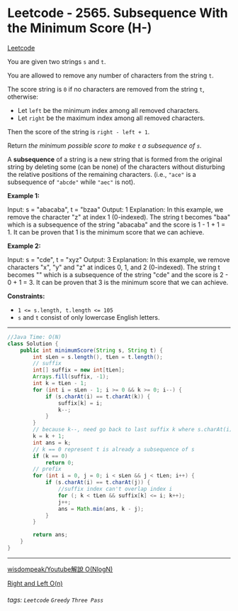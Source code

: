 # Leetcode - 2565. Subsequence With the Minimum Score (H-)

[Leetcode](https:leetcode.comproblemssubsequence-with-the-minimum-scoredescription)

You are given two strings `s` and `t`.

You are allowed to remove any number of characters from the string `t`.

The score string is `0` if no characters are removed from the string `t`, otherwise:

-   Let `left` be the minimum index among all removed characters.
-   Let `right` be the maximum index among all removed characters.

Then the score of the string is `right - left + 1`.

Return _the minimum possible score to make _`t`_ a subsequence of _`s`_._

A **subsequence** of a string is a new string that is formed from the original string by deleting some (can be none) of the characters without disturbing the relative positions of the remaining characters. (i.e., `"ace"` is a subsequence of `"abcde"` while `"aec"` is not).

**Example 1:**

Input: s = "abacaba", t = "bzaa"
Output: 1
Explanation: In this example, we remove the character "z" at index 1 (0-indexed).
The string t becomes "baa" which is a subsequence of the string "abacaba" and the score is 1 - 1 + 1 = 1.
It can be proven that 1 is the minimum score that we can achieve.

**Example 2:**

Input: s = "cde", t = "xyz"
Output: 3
Explanation: In this example, we remove characters "x", "y" and "z" at indices 0, 1, and 2 (0-indexed).
The string t becomes "" which is a subsequence of the string "cde" and the score is 2 - 0 + 1 = 3.
It can be proven that 3 is the minimum score that we can achieve.

**Constraints:**

-   `1 <= s.length, t.length <= 105`
-   `s` and `t` consist of only lowercase English letters.

---
```java
//Java Time: O(N)
class Solution {
    public int minimumScore(String s, String t) {
        int sLen = s.length(), tLen = t.length();
        // suffix
        int[] suffix = new int[tLen];
        Arrays.fill(suffix, -1);
        int k = tLen - 1;
        for (int i = sLen - 1; i >= 0 && k >= 0; i--) {
            if (s.charAt(i) == t.charAt(k)) {
                suffix[k] = i;
                k--;
            }
        }
        // because k--, need go back to last suffix k where s.charAt(i) == t.charAt(k)
        k = k + 1;
        int ans = k;
        // k == 0 represent t is already a subsequence of s
        if (k == 0)
            return 0;
        // prefix
        for (int i = 0, j = 0; i < sLen && j < tLen; i++) {
            if (s.charAt(i) == t.charAt(j)) {
                //suffix index can't overlap index i
                for (; k < tLen && suffix[k] <= i; k++);
                j++;
                ans = Math.min(ans, k - j);
            }
        }

        return ans;
    }
}
```

---

[wisdompeak/Youtube解說 O(NlogN)](https:www.youtube.comwatch?v=vcjfoFhqzcI&list=PLwdV8xC1EWHrtgsYCcDTXIMVaHSlsnLzL&index=3)

[Right and Left O(n)](https:leetcode.comproblemssubsequence-with-the-minimum-scoresolutions3174041right-and-left-o-n?orderBy=most_votes)


###### tags: `Leetcode` `Greedy` `Three Pass`
